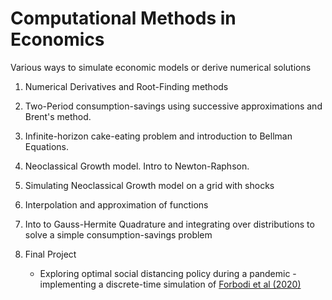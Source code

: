# Computational Methods in Economics


Various ways to simulate economic models or derive numerical solutions

1. Numerical Derivatives and Root-Finding methods

2. Two-Period consumption-savings using successive approximations and Brent's method.

3. Infinite-horizon cake-eating problem and introduction to Bellman Equations.

4. Neoclassical Growth model. Intro to Newton-Raphson.

5. Simulating Neoclassical Growth model on a grid with shocks

6. Interpolation and approximation of functions

7. Into to Gauss-Hermite Quadrature and integrating over distributions to solve a simple consumption-savings problem

8. Final Project
	- Exploring optimal social distancing policy during a pandemic - implementing a discrete-time simulation of [Forbodi et al (2020)](https://www.nber.org/papers/w27059)

